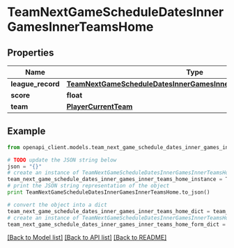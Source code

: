 # TeamNextGameScheduleDatesInnerGamesInnerTeamsHome


## Properties

Name | Type | Description | Notes
------------ | ------------- | ------------- | -------------
**league_record** | [**TeamNextGameScheduleDatesInnerGamesInnerTeamsHomeLeagueRecord**](TeamNextGameScheduleDatesInnerGamesInnerTeamsHomeLeagueRecord.md) |  | [optional] 
**score** | **float** |  | [optional] 
**team** | [**PlayerCurrentTeam**](PlayerCurrentTeam.md) |  | [optional] 

## Example

```python
from openapi_client.models.team_next_game_schedule_dates_inner_games_inner_teams_home import TeamNextGameScheduleDatesInnerGamesInnerTeamsHome

# TODO update the JSON string below
json = "{}"
# create an instance of TeamNextGameScheduleDatesInnerGamesInnerTeamsHome from a JSON string
team_next_game_schedule_dates_inner_games_inner_teams_home_instance = TeamNextGameScheduleDatesInnerGamesInnerTeamsHome.from_json(json)
# print the JSON string representation of the object
print TeamNextGameScheduleDatesInnerGamesInnerTeamsHome.to_json()

# convert the object into a dict
team_next_game_schedule_dates_inner_games_inner_teams_home_dict = team_next_game_schedule_dates_inner_games_inner_teams_home_instance.to_dict()
# create an instance of TeamNextGameScheduleDatesInnerGamesInnerTeamsHome from a dict
team_next_game_schedule_dates_inner_games_inner_teams_home_form_dict = team_next_game_schedule_dates_inner_games_inner_teams_home.from_dict(team_next_game_schedule_dates_inner_games_inner_teams_home_dict)
```
[[Back to Model list]](../README.md#documentation-for-models) [[Back to API list]](../README.md#documentation-for-api-endpoints) [[Back to README]](../README.md)


